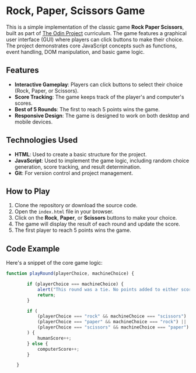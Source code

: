 # Rock, Paper, Scissors Game

This is a simple implementation of the classic game **Rock Paper Scissors**, built as part of [The Odin Project](https://www.theodinproject.com/) curriculum. The game features a graphical user interface (GUI) where players can click buttons to make their choice. The project demonstrates core JavaScript concepts such as functions, event handling, DOM manipulation, and basic game logic.

## Features

- **Interactive Gameplay**: Players can click buttons to select their choice (Rock, Paper, or Scissors).
- **Score Tracking**: The game keeps track of the player's and computer's scores.
- **Best of 5 Rounds**: The first to reach 5 points wins the game.
- **Responsive Design**: The game is designed to work on both desktop and mobile devices.

## Technologies Used

- **HTML**: Used to create a basic structure for the project.
- **JavaScript**: Used to implement the game logic, including random choice generation, score tracking, and result determination.
- **Git**: For version control and project management.

## How to Play

1. Clone the repository or download the source code.
2. Open the `index.html` file in your browser.
3. Click on the **Rock**, **Paper**, or **Scissors** buttons to make your choice.
4. The game will display the result of each round and update the score.
5. The first player to reach 5 points wins the game.

## Code Example

Here's a snippet of the core game logic:

```javascript
function playRound(playerChoice, machineChoice) {

        if (playerChoice === machineChoice) {
            alert("This round was a tie. No points added to either score");
            return;
        }

        if (
            (playerChoice === "rock" && machineChoice === "scissors") ||
            (playerChoice === "paper" && machineChoice === "rock") ||
            (playerChoice === "scissors" && machineChoice === "paper")
        ) {
            humanScore++;
        } else {
            computerScore++;
        }

    }
